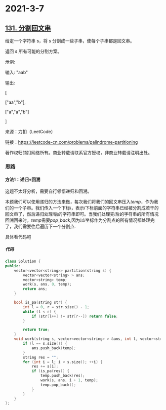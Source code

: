 # 2021-3-7

## [131. 分割回文串](https://leetcode-cn.com/problems/palindrome-partitioning/)

给定一个字符串 s，将 s 分割成一些子串，使每个子串都是回文串。

返回 s 所有可能的分割方案。

示例:

输入: "aab"

输出:

[

  ["aa","b"],

  ["a","a","b"]

]

来源：力扣（LeetCode）

链接：https://leetcode-cn.com/problems/palindrome-partitioning

著作权归领扣网络所有。商业转载请联系官方授权，非商业转载请注明出处。

### 思路

#### 方法1：递归+回溯

这题不太好分析，需要自行领悟递归和回溯。

本题我们可以使用递归的方法来做，每次我们将我们的回文串压入$temp$，作为我们的一个子串。我们传入一个下标$i$，表示$i$下标前面的字符串已经被分割成若干的回文串了，然后递归处理$i$后的字符串即可。当我们处理完$i$后的字符串的所有情况回溯回来时，$temp$需要$pop\_back$,因为以$i$坐标作为分割点的所有情况都处理完了，我们需要往后遍历下一个分割点.

具体看代码吧

##### 代码

```cpp
class Solution {
public:
    vector<vector<string>> partition(string s) {
        vector<vector<string> > ans;
        vector<string> temp;
        work(s, ans, 0, temp);
        return ans;
    }

    bool is_pa(string str) {
        int l = 0, r = str.size() - 1;
        while (l < r) {
            if (str[l++] != str[r--]) return false;
        }

        return true;
    }
    void work(string s, vector<vector<string> > &ans, int l, vector<string> &temp) {
        if (l == s.size()) {
            ans.push_back(temp);
        }
        string res = "";
        for (int i = l; i < s.size(); ++i) {
            res += s[i];
            if (is_pa(res)) {
                temp.push_back(res);
                work(s, ans, i + 1, temp);
                temp.pop_back();
            }
        }
    }
};
```

